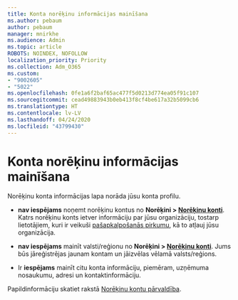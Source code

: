 ```yaml
---
title: Konta norēķinu informācijas mainīšana
ms.author: pebaum
author: pebaum
manager: mnirkhe
ms.audience: Admin
ms.topic: article
ROBOTS: NOINDEX, NOFOLLOW
localization_priority: Priority
ms.collection: Adm_O365
ms.custom:
- "9002605"
- "5022"
ms.openlocfilehash: 0fe1a6f2baf65ac477f5d0213d774ea05f91c107
ms.sourcegitcommit: cead49883943b0eb413f8cf4be617a32b5099cb6
ms.translationtype: HT
ms.contentlocale: lv-LV
ms.lasthandoff: 04/24/2020
ms.locfileid: "43799430"
---
```

# <a name="change-billing-account-information"></a>Konta norēķinu informācijas mainīšana

Norēķinu konta informācijas lapa norāda jūsu konta profilu.

- **nav iespējams** noņemt norēķinu kontus no **Norēķini > [Norēķinu konti](https://go.microsoft.com/fwlink/p/?linkid=2084771)**. Katrs norēķinu konts ietver informāciju par jūsu organizāciju, tostarp lietotājiem, kuri ir veikuši [pašapkalpošanās pirkumu](https://docs.microsoft.com/microsoft-365/commerce/subscriptions/manage-self-service-purchases-admins), kā to atļauj jūsu organizācija. 

- **nav iespējams** mainīt valsti/reģionu no **Norēķini > [Norēķinu konti](https://go.microsoft.com/fwlink/p/?linkid=2084771)**. Jums būs jāreģistrējas jaunam kontam un jāizvēlas vēlamā valsts/reģions. 

- Ir **iespējams** mainīt citu konta informāciju, piemēram, uzņēmuma nosaukumu, adresi un kontaktinformāciju. 

Papildinformāciju skatiet rakstā [Norēķinu kontu pārvaldība](https://docs.microsoft.com/microsoft-365/commerce/manage-billing-accounts). 

